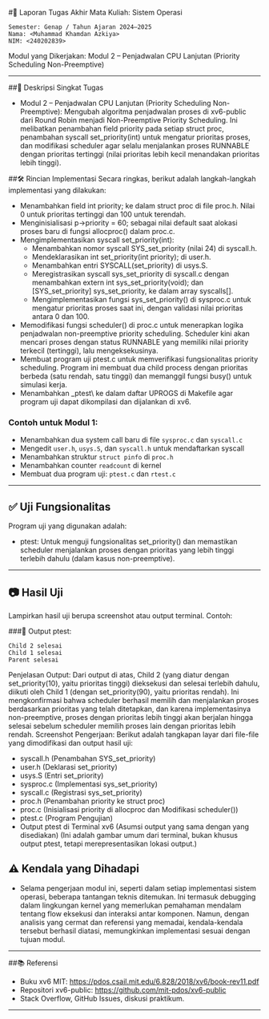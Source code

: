 #📝 Laporan Tugas Akhir
Mata Kuliah: Sistem Operasi
```
Semester: Genap / Tahun Ajaran 2024–2025
Nama: <Muhammad Khamdan Azkiya>
NIM: <240202839>
```
Modul yang Dikerjakan: Modul 2 – Penjadwalan CPU Lanjutan (Priority Scheduling Non-Preemptive)

---

##📌 Deskripsi Singkat Tugas
 * Modul 2 – Penjadwalan CPU Lanjutan (Priority Scheduling Non-Preemptive):
   Mengubah algoritma penjadwalan proses di xv6-public dari Round Robin menjadi Non-Preemptive Priority Scheduling. Ini melibatkan penambahan field priority pada setiap struct proc, penambahan syscall set_priority(int) untuk mengatur prioritas proses, dan modifikasi scheduler agar selalu menjalankan proses RUNNABLE dengan prioritas tertinggi (nilai prioritas lebih kecil menandakan prioritas lebih tinggi).

##🛠️ Rincian Implementasi
Secara ringkas, berikut adalah langkah-langkah implementasi yang dilakukan:
 * Menambahkan field int priority; ke dalam struct proc di file proc.h. Nilai 0 untuk prioritas tertinggi dan 100 untuk terendah.
 * Menginisialisasi p->priority = 60; sebagai nilai default saat alokasi proses baru di fungsi allocproc() dalam proc.c.
 * Mengimplementasikan syscall set_priority(int):
   * Menambahkan nomor syscall SYS_set_priority (nilai 24) di syscall.h.
   * Mendeklarasikan int set_priority(int priority); di user.h.
   * Menambahkan entri SYSCALL(set_priority) di usys.S.
   * Meregistrasikan syscall sys_set_priority di syscall.c dengan menambahkan extern int sys_set_priority(void); dan [SYS_set_priority] sys_set_priority, ke dalam array syscalls[].
   * Mengimplementasikan fungsi sys_set_priority() di sysproc.c untuk mengatur prioritas proses saat ini, dengan validasi nilai prioritas antara 0 dan 100.
 * Memodifikasi fungsi scheduler() di proc.c untuk menerapkan logika penjadwalan non-preemptive priority scheduling. Scheduler kini akan mencari proses dengan status RUNNABLE yang memiliki nilai priority terkecil (tertinggi), lalu mengeksekusinya.
 * Membuat program uji ptest.c untuk memverifikasi fungsionalitas priority scheduling. Program ini membuat dua child process dengan prioritas berbeda (satu rendah, satu tinggi) dan memanggil fungsi busy() untuk simulasi kerja.
 * Menambahkan _ptest\ ke dalam daftar UPROGS di Makefile agar program uji dapat dikompilasi dan dijalankan di xv6.
### Contoh untuk Modul 1:

* Menambahkan dua system call baru di file `sysproc.c` dan `syscall.c`
* Mengedit `user.h`, `usys.S`, dan `syscall.h` untuk mendaftarkan syscall
* Menambahkan struktur `struct pinfo` di `proc.h`
* Menambahkan counter `readcount` di kernel
* Membuat dua program uji: `ptest.c` dan `rtest.c`
---

## ✅ Uji Fungsionalitas
Program uji yang digunakan adalah:
 * ptest: Untuk menguji fungsionalitas set_priority() dan memastikan scheduler menjalankan proses dengan prioritas yang lebih tinggi terlebih dahulu (dalam kasus non-preemptive).

---

## 📷 Hasil Uji

Lampirkan hasil uji berupa screenshot atau output terminal. Contoh:

###📍 Output ptest:

```
Child 2 selesai
Child 1 selesai
Parent selesai
```
Penjelasan Output:
Dari output di atas, Child 2 (yang diatur dengan set_priority(10), yaitu prioritas tinggi) dieksekusi dan selesai terlebih dahulu, diikuti oleh Child 1 (dengan set_priority(90), yaitu prioritas rendah). Ini mengkonfirmasi bahwa scheduler berhasil memilih dan menjalankan proses berdasarkan prioritas yang telah ditetapkan, dan karena implementasinya non-preemptive, proses dengan prioritas lebih tinggi akan berjalan hingga selesai sebelum scheduler memilih proses lain dengan prioritas lebih rendah.
Screenshot Pengerjaan:
Berikut adalah tangkapan layar dari file-file yang dimodifikasi dan output hasil uji:
 * syscall.h (Penambahan SYS_set_priority)
 * user.h (Deklarasi set_priority)
 * usys.S (Entri set_priority)
 * sysproc.c (Implementasi sys_set_priority)
 * syscall.c (Registrasi sys_set_priority)
 * proc.h (Penambahan priority ke struct proc)
 * proc.c (Inisialisasi priority di allocproc dan Modifikasi scheduler())
 * ptest.c (Program Pengujian)
 * Output ptest di Terminal xv6
   (Asumsi output yang sama dengan yang disediakan)
   (Ini adalah gambar umum dari terminal, bukan khusus output ptest, tetapi merepresentasikan lokasi output.)

## ⚠️ Kendala yang Dihadapi
 * Selama pengerjaan modul ini, seperti dalam setiap implementasi sistem operasi, beberapa tantangan teknis ditemukan. Ini termasuk debugging dalam lingkungan kernel yang memerlukan pemahaman mendalam tentang flow eksekusi dan interaksi antar komponen. Namun, dengan analisis yang cermat dan referensi yang memadai, kendala-kendala tersebut berhasil diatasi, memungkinkan implementasi sesuai dengan tujuan modul.
---

##📚 Referensi
 * Buku xv6 MIT: https://pdos.csail.mit.edu/6.828/2018/xv6/book-rev11.pdf
 * Repositori xv6-public: https://github.com/mit-pdos/xv6-public
 * Stack Overflow, GitHub Issues, diskusi praktikum.
---
